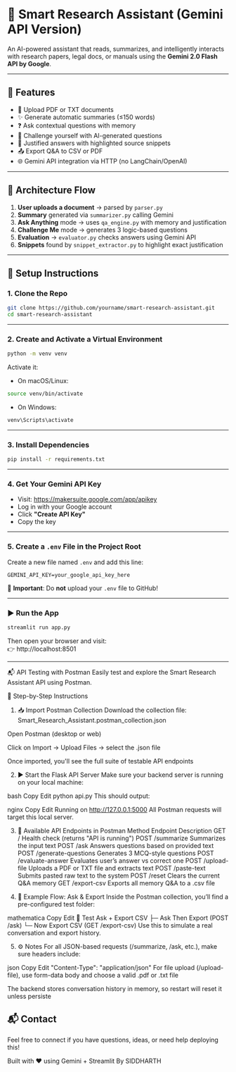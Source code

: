 
# 🧠 Smart Research Assistant (Gemini API Version)

An AI-powered assistant that reads, summarizes, and intelligently interacts with research papers, legal docs, or manuals using the **Gemini 2.0 Flash API by Google**.

---

## 🚀 Features

- 📄 Upload PDF or TXT documents
- ✨ Generate automatic summaries (≤150 words)
- ❓ Ask contextual questions with memory
- 🧠 Challenge yourself with AI-generated questions
- 💬 Justified answers with highlighted source snippets
- 📤 Export Q&A to CSV or PDF
- 🌐 Gemini API integration via HTTP (no LangChain/OpenAI)

---

## 🧠 Architecture Flow

1. **User uploads a document** → parsed by `parser.py`
2. **Summary** generated via `summarizer.py` calling Gemini
3. **Ask Anything** mode → uses `qa_engine.py` with memory and justification
4. **Challenge Me** mode → generates 3 logic-based questions
5. **Evaluation** → `evaluator.py` checks answers using Gemini API
6. **Snippets** found by `snippet_extractor.py` to highlight exact justification

---

## 🔧 Setup Instructions

### 1. Clone the Repo

```bash
git clone https://github.com/yourname/smart-research-assistant.git
cd smart-research-assistant
```

---

### 2. Create and Activate a Virtual Environment

```bash
python -m venv venv
```

Activate it:

- On macOS/Linux:

```bash
source venv/bin/activate
```

- On Windows:

```bash
venv\Scripts\activate
```

---

### 3. Install Dependencies

```bash
pip install -r requirements.txt
```

---

### 4. Get Your Gemini API Key

- Visit: https://makersuite.google.com/app/apikey  
- Log in with your Google account  
- Click **"Create API Key"**  
- Copy the key

---

### 5. Create a `.env` File in the Project Root

Create a new file named `.env` and add this line:

```env
GEMINI_API_KEY=your_google_api_key_here
```

🔐 **Important**: Do **not** upload your `.env` file to GitHub!

---

### ▶️ Run the App

```bash
streamlit run app.py
```

Then open your browser and visit:  
👉 http://localhost:8501

---

📬 API Testing with Postman
Easily test and explore the Smart Research Assistant API using Postman.

🔧 Step-by-Step Instructions
1. 📥 Import Postman Collection
Download the collection file: Smart_Research_Assistant.postman_collection.json

Open Postman (desktop or web)

Click on Import → Upload Files → select the .json file

Once imported, you'll see the full suite of testable API endpoints

2. ▶️ Start the Flask API Server
Make sure your backend server is running on your local machine:

bash
Copy
Edit
python api.py
This should output:

nginx
Copy
Edit
Running on http://127.0.0.1:5000
All Postman requests will target this local server.

3. 📡 Available API Endpoints in Postman
Method	Endpoint	Description
GET	/	Health check (returns "API is running")
POST	/summarize	Summarizes the input text
POST	/ask	Answers questions based on provided text
POST	/generate-questions	Generates 3 MCQ-style questions
POST	/evaluate-answer	Evaluates user’s answer vs correct one
POST	/upload-file	Uploads a PDF or TXT file and extracts text
POST	/paste-text	Submits pasted raw text to the system
POST	/reset	Clears the current Q&A memory
GET	/export-csv	Exports all memory Q&A to a .csv file

4. 🧪 Example Flow: Ask & Export
Inside the Postman collection, you’ll find a pre-configured test folder:

mathematica
Copy
Edit
📁 Test Ask + Export CSV
   ├─ Ask Then Export (POST /ask)
   └─ Now Export CSV (GET /export-csv)
Use this to simulate a real conversation and export history.

5. ⚙️ Notes
For all JSON-based requests (/summarize, /ask, etc.), make sure headers include:

json
Copy
Edit
"Content-Type": "application/json"
For file upload (/upload-file), use form-data body and choose a valid .pdf or .txt file

The backend stores conversation history in memory, so restart will reset it unless persiste

## 📬 Contact

Feel free to connect if you have questions, ideas, or need help deploying this!

Built with ❤️ using Gemini + Streamlit By SIDDHARTH
